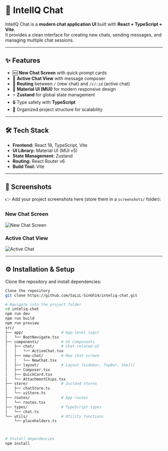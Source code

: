 # 🚀 IntelIQ Chat

IntelIQ Chat is a **modern chat application UI** built with **React + TypeScript + Vite**.  
It provides a clean interface for creating new chats, sending messages, and managing multiple chat sessions.  

---

## ✨ Features

- 🆕 **New Chat Screen** with quick prompt cards  
- 💬 **Active Chat View** with message composer  
- 🧭 **Routing** between `/` (new chat) and `/c/:id` (active chat)  
- 🎨 **Material UI (MUI)** for modern responsive design  
- ⚡ **Zustand** for global state management  
- 🔒 Type safety with **TypeScript**  
- 📂 Organized project structure for scalability  

---

## 🛠️ Tech Stack

- **Frontend:** React 18, TypeScript, Vite  
- **UI Library:** Material UI (MUI v5)  
- **State Management:** Zustand  
- **Routing:** React Router v6  
- **Build Tool:** Vite  

---

## 📸 Screenshots

👉 Add your project screenshots here (store them in a `screenshots/` folder):  

### New Chat Screen
![New Chat Screen](./screenshots/new-chat.png)

### Active Chat View
![Active Chat](./screenshots/active-chat.png)

---

## ⚙️ Installation & Setup

Clone the repository and install dependencies:

```bash
Clone the repository
git clone https://github.com/SaLiL-SinGh14/inteliq-chat.git

# Navigate into the project folder
cd inteliq-chat
npm run dev
npm run build
npm run preview
src/
├── app/                 # App-level logic
│   └── BootNavigate.tsx
├── components/          # UI Components
│   ├── chat/            # Chat-related UI
│   │   └── ActiveChat.tsx
│   ├── new-chat/        # New chat screen
│   │   └── NewChat.tsx
│   ├── layout/          # Layout (Sidebar, TopBar, Shell)
│   ├── Composer.tsx
│   ├── QuickCard.tsx
│   └── AttachmentChips.tsx
├── store/               # Zustand stores
│   ├── chatStore.ts
│   └── uiStore.ts
├── routes/              # App routes
│   └── routes.tsx
├── types/               # TypeScript types
│   └── chat.ts
└── utils/               # Utility functions
    └── placeholders.ts



# Install dependencies
npm install

